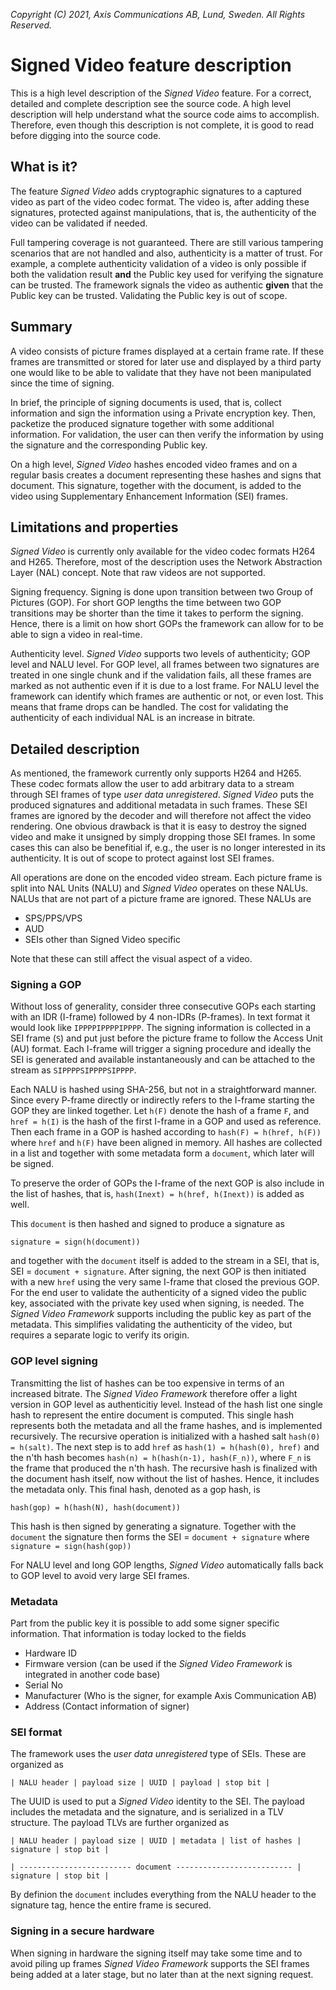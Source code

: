 *Copyright (C) 2021, Axis Communications AB, Lund, Sweden. All Rights Reserved.*

# Signed Video feature description
This is a high level description of the *Signed Video* feature. For a correct, detailed and complete description see the source code.
A high level description will help understand what the source code aims to accomplish. Therefore, even though this description is not complete, it is good to read before digging into the source code.

## What is it?
The feature *Signed Video* adds cryptographic signatures to a captured video as part of the video codec format. The video is, after adding these signatures, protected against manipulations, that is, the authenticity of the video can be validated if needed.

Full tampering coverage is not guaranteed. There are still various tampering scenarios that are not handled and also, authenticity is a matter of trust. For example, a complete authenticity validation of a video is only possible if both the validation result **and** the Public key used for verifying the signature can be trusted. The framework signals the video as authentic **given** that the Public key can be trusted. Validating the Public key is out of scope.

## Summary
A video consists of picture frames displayed at a certain frame rate. If these frames are transmitted or stored for later use and displayed by a third party one would like to be able to validate that they have not been manipulated since the time of signing.

In brief, the principle of signing documents is used, that is, collect information and sign the information using a Private encryption key. Then, packetize the produced signature together with some additional information. For validation, the user can then verify the information by using the signature and the corresponding Public key.

On a high level, *Signed Video* hashes encoded video frames and on a regular basis creates a document representing these hashes and signs that document. This signature, together with the document, is added to the video using Supplementary Enhancement Information (SEI) frames.

## Limitations and properties
*Signed Video* is currently only available for the video codec formats H264 and H265. Therefore, most of the description uses the Network Abstraction Layer (NAL) concept. Note that raw videos are not supported.

Signing frequency. Signing is done upon transition between two Group of Pictures (GOP). For short GOP lengths the time between two GOP transitions may be shorter than the time it takes to perform the signing. Hence, there is a limit on how short GOPs the framework can allow for to be able to sign a video in real-time.

Authenticity level. *Signed Video* supports two levels of authenticity; GOP level and NALU level. For GOP level, all frames between two signatures are treated in one single chunk and if the validation fails, all these frames are marked as not authentic even if it is due to a lost frame. For NALU level the framework can identify which frames are authentic or not, or even lost. This means that frame drops can be handled. The cost for validating the authenticity of each individual NAL is an increase in bitrate.

## Detailed description
As mentioned, the framework currently only supports H264 and H265. These codec formats allow the user to add arbitrary data to a stream through SEI frames of type *user data unregistered*. *Signed Video* puts the produced signatures and additional metadata in such frames. These SEI frames are ignored by the decoder and will therefore not affect the video rendering.
One obvious drawback is that it is easy to destroy the signed video and make it unsigned by simply dropping those SEI frames. In some cases this can also be benefitial if, e.g., the user is no longer interested in its authenticity.
It is out of scope to protect against lost SEI frames.

All operations are done on the encoded video stream. Each picture frame is split into NAL Units (NALU) and *Signed Video* operates on these NALUs. NALUs that are not part of a picture frame are ignored. These NALUs are
- SPS/PPS/VPS
- AUD
- SEIs other than Signed Video specific

Note that these can still affect the visual aspect of a video.

### Signing a GOP
Without loss of generality, consider three consecutive GOPs each starting with an IDR (I-frame) followed by 4 non-IDRs (P-frames). In text format it would look like `IPPPPIPPPPIPPPP`.
The signing information is collected in a SEI frame (`S`) and put just before the picture frame to follow the Access Unit (AU) format. Each I-frame will trigger a signing procedure and ideally the SEI is generated and available instantaneously and can be attached to the stream as `SIPPPPSIPPPPSIPPPP`.

Each NALU is hashed using SHA-256, but not in a straightforward manner. Since every P-frame directly or indirectly refers to the I-frame starting the GOP they are linked together. Let `h(F)` denote the hash of a frame `F`, and `href = h(I)` is the hash of the first I-frame in a GOP and used as reference. Then each frame in a GOP is hashed according to `hash(F) = h(href, h(F))` where `href` and `h(F)` have been aligned in memory.
All hashes are collected in a list and together with some metadata form a `document`, which later will be signed.

To preserve the order of GOPs the I-frame of the next GOP is also include in the list of hashes, that is, `hash(Inext) = h(href, h(Inext))` is added as well.

This `document` is then hashed and signed to produce a signature as

`signature = sign(h(document))`

and together with the `document` itself is added to the stream in a SEI, that is, SEI = `document + signature`.
After signing, the next GOP is then initiated with a new `href` using the very same I-frame that closed the previous GOP.
For the end user to validate the authenticity of a signed video the public key, associated with the private key used when signing, is needed. The *Signed Video Framework* supports including the public key as part of the metadata. This simplifies validating the authenticity of the video, but requires a separate logic to verify its origin.

### GOP level signing
Transmitting the list of hashes can be too expensive in terms of an increased bitrate. The *Signed Video Framework* therefore offer a light version in GOP level as authenticitiy level. Instead of the hash list one single hash to represent the entire document is computed. This single hash represents both the metadata and all the frame hashes, and is implemented recursively.
The recursive operation is initialized with a hashed salt `hash(0) = h(salt)`. The next step is to add `href` as `hash(1) = h(hash(0), href)` and the n'th hash becomes `hash(n) = h(hash(n-1), hash(F_n))`, where `F_n` is the frame that produced the n'th hash.
The recursive hash is finalized with the document hash itself, now without the list of hashes. Hence, it includes the metadata only. This final hash, denoted as a gop hash, is

`hash(gop) = h(hash(N), hash(document))`

This hash is then signed by generating a signature. Together with the `document` the signature then forms the SEI = `document + signature` where `signature = sign(hash(gop))`

For NALU level and long GOP lengths, *Signed Video* automatically falls back to GOP level to avoid very large SEI frames.

### Metadata
Part from the public key it is possible to add some signer specific information. That information is today locked to the fields
- Hardware ID
- Firmware version (can be used if the *Signed Video Framework* is integrated in another code base)
- Serial No
- Manufacturer (Who is the signer, for example Axis Communication AB)
- Address (Contact information of signer)

### SEI format
The framework uses the *user data unregistered* type of SEIs. These are organized as

`| NALU header | payload size | UUID | payload | stop bit |`

The UUID is used to put a *Signed Video* identity to the SEI. The payload includes the metadata and the signature, and is serialized in a TLV structure. The payload TLVs are further organized as

`| NALU header | payload size | UUID | metadata | list of hashes | signature | stop bit |`

`| ------------------------- document -------------------------- | signature | stop bit |`

By definion the `document` includes everything from the NALU header to the signature tag, hence the entire frame is secured.

### Signing in a secure hardware
When signing in hardware the signing itself may take some time and to avoid piling up frames *Signed Video Framework* supports the SEI frames being added at a later stage, but no later than at the next signing request.
